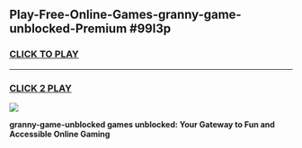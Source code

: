 
## Play-Free-Online-Games-granny-game-unblocked-Premium #99l3p
<h3>
<a href="https://premium.freeplayer.one?title=granny-game-unblocked&ref=8M">CLICK TO PLAY</a></h3>
<hr>

<h3>
<a href="https://premium.freeplayer.one?title=granny-game-unblocked&ref=8M">CLICK 2 PLAY</a>
  
</h3>

<a href="https://premium.freeplayer.one?title=granny-game-unblocked&ref=8M"><img src="https://clearcache.store/games.png"></a>


**granny-game-unblocked games unblocked: Your Gateway to Fun and Accessible Online Gaming**
